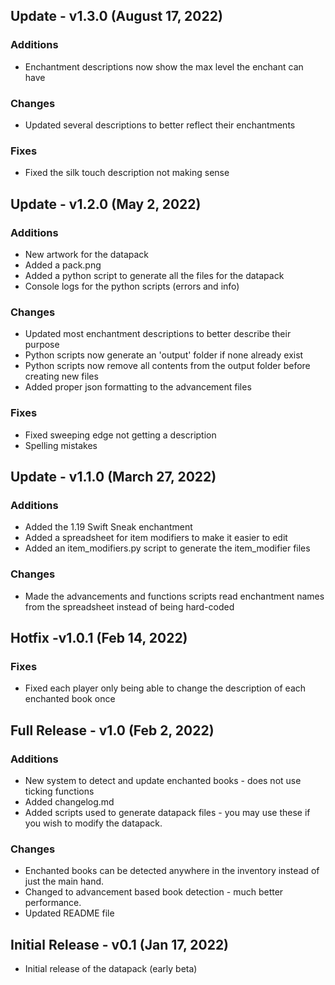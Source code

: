 ## Update - v1.3.0 (August 17, 2022)
### Additions
 - Enchantment descriptions now show the max level the enchant can have

### Changes
 - Updated several descriptions to better reflect their enchantments

### Fixes
 - Fixed the silk touch description not making sense

## Update - v1.2.0 (May 2, 2022)
### Additions
 - New artwork for the datapack
 - Added a pack.png 
 - Added a python script to generate all the files for the datapack
 - Console logs for the python scripts (errors and info)

### Changes
 - Updated most enchantment descriptions to better describe their purpose
 - Python scripts now generate an 'output' folder if none already exist
 - Python scripts now remove all contents from the output folder before creating new files
 - Added proper json formatting to the advancement files

### Fixes
 - Fixed sweeping edge not getting a description
 - Spelling mistakes

## Update - v1.1.0 (March 27, 2022)
### Additions
 - Added the 1.19 Swift Sneak enchantment
 - Added a spreadsheet for item modifiers to make it easier to edit
 - Added an item_modifiers.py script to generate the item_modifier files

### Changes
 - Made the advancements and functions scripts read enchantment names from the spreadsheet instead of being hard-coded

## Hotfix -v1.0.1 (Feb 14, 2022)
### Fixes
 - Fixed each player only being able to change the description of each enchanted book once

## Full Release - v1.0 (Feb 2, 2022)
### Additions
 - New system to detect and update enchanted books - does not use ticking functions
 - Added changelog.md
 - Added scripts used to generate datapack files - you may use these if you wish to modify the datapack.

### Changes
 - Enchanted books can be detected anywhere in the inventory instead of just the main hand.
 - Changed to advancement based book detection - much better performance.
 - Updated README file


## Initial Release - v0.1 (Jan 17, 2022)
- Initial release of the datapack (early beta)
